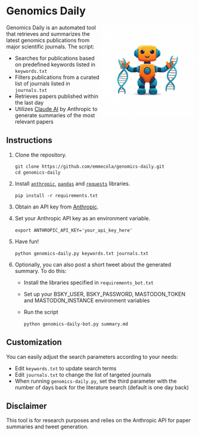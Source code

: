 # Genomics Daily

<img src="genomics-daily.jpeg" alt="Genomics Daily logo generated by Google Gemini" width="250" align="right">

Genomics Daily is an automated tool that retrieves and summarizes the latest genomics publications from major scientific journals. The script:
- Searches for publications based on predefined keywords listed in `keywords.txt`
- Filters publications from a curated list of journals listed in `journals.txt`
- Retrieves papers published within the last day
- Utilizes [Claude AI](https://claude.ai) by Anthropic to generate summaries of the most relevant papers

## Instructions

1. Clone the repository.

    ```
    git clone https://github.com/emmecola/genomics-daily.git
    cd genomics-daily
    ```
2. Install [`anthropic`](https://pypi.org/project/anthropic/), [`pandas`](https://pypi.org/project/pandas/) and [`requests`](https://pypi.org/project/requests/) libraries.

    ```pip install -r requirements.txt```

3. Obtain an API key from [Anthropic](https://www.anthropic.com/api).

4. Set your Anthropic API key as an environment variable.

    ```export ANTHROPIC_API_KEY='your_api_key_here'```

5. Have fun!

    ```python genomics-daily.py keywords.txt journals.txt```

6. Optionally, you can also post a short tweet about the generated summary. To do this:
    - Install the libraries specified in `requirements_bot.txt`
    - Set up your BSKY_USER, BSKY_PASSWORD, MASTODON_TOKEN and MASTODON_INSTANCE environment variables
    - Run the script
    
       ```python genomics-daily-bot.py summary.md``` 

## Customization

You can easily adjust the search parameters according to your needs:
- Edit `keywords.txt` to update search terms
- Edit `journals.txt` to change the list of targeted journals
- When running `genomics-daily.py`, set the third parameter with the number of days back for the literature search (default is one day back)

## Disclaimer

This tool is for research purposes and relies on the Anthropic API for paper summaries and tweet generation.

